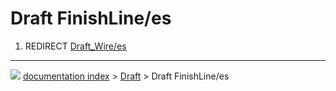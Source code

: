 # Draft FinishLine/es
1.  REDIRECT [Draft\_Wire/es](Draft_Wire/es.md)



---
![](images/Right_arrow.png) [documentation index](../README.md) > [Draft](Draft_Workbench.md) > Draft FinishLine/es
